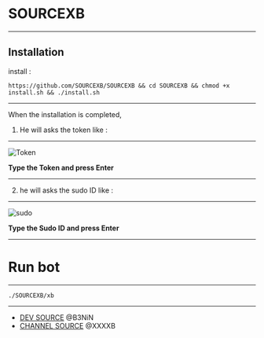 SOURCEXB 
==============

______________________________________________________________________________________________________________________

Installation
------------

install :

```https://github.com/SOURCEXB/SOURCEXB && cd SOURCEXB && chmod +x install.sh && ./install.sh```

______________________________________________________________________________________________________________________

When the installation is completed,

1. He will asks the token
like :
------

![Token](https://e.top4top.net/p_84060nx91.jpg)

**Type the Token and press Enter**

______________________________________________________________________________________________________________________

2. he will asks the sudo ID
like :
------

![sudo](https://d.top4top.net/p_8405q10k1.jpg)

**Type the Sudo ID and press Enter**

______________________________________________________________________________________________________________________


Run bot
========

______________________________________________________________________________________________________________________


```./SOURCEXB/xb```

______________________________________________________________________________________________________________________

- [DEV  SOURCE](T.ME/B3NiN) @B3NiN
- [CHANNEL SOURCE](T.ME/XXXXB) @XXXXB
